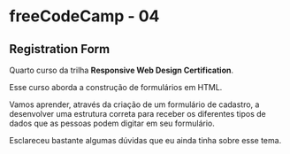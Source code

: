 # freeCodeCamp - 04
 
## Registration Form

Quarto curso da trilha **Responsive Web Design Certification**.

Esse curso aborda a construção de formulários em HTML.

Vamos aprender, através da criação de um formulário de cadastro, a desenvolver uma estrutura correta para receber os diferentes tipos de dados que as pessoas podem digitar em seu formulário.

Esclareceu bastante algumas dúvidas que eu ainda tinha sobre esse tema.